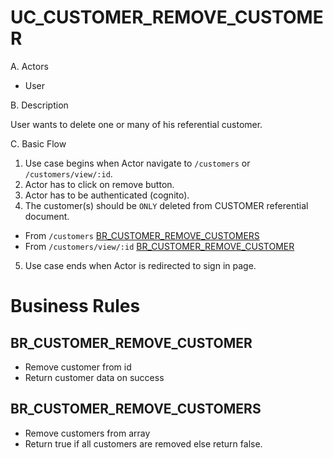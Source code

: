 # UC_CUSTOMER_REMOVE_CUSTOMER

A. Actors

- User

B. Description

User wants to delete one or many of his referential customer.

C. Basic Flow

1. Use case begins when Actor navigate to `/customers` or `/customers/view/:id`.
2. Actor has to click on remove button.
3. Actor has to be authenticated (cognito).
4. The customer(s) should be `ONLY` deleted from CUSTOMER referential document.

- From `/customers` [BR_CUSTOMER_REMOVE_CUSTOMERS](#brcustomerremovecustomers)
- From `/customers/view/:id` [BR_CUSTOMER_REMOVE_CUSTOMER](#brcustomerremovecustomer)

5. Use case ends when Actor is redirected to sign in page.

# Business Rules

## BR_CUSTOMER_REMOVE_CUSTOMER

- Remove customer from id
- Return customer data on success

## BR_CUSTOMER_REMOVE_CUSTOMERS

- Remove customers from array
- Return true if all customers are removed else return false.
